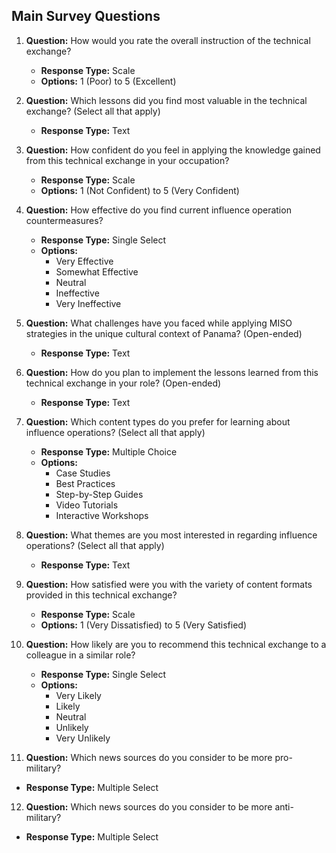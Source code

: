 ## Main Survey Questions

1. **Question:** How would you rate the overall instruction of the technical exchange?
   - **Response Type:** Scale
   - **Options:** 1 (Poor) to 5 (Excellent)

2. **Question:** Which lessons did you find most valuable in the technical exchange? (Select all that apply)
   - **Response Type:** Text

3. **Question:** How confident do you feel in applying the knowledge gained from this technical exchange in your occupation?
   - **Response Type:** Scale
   - **Options:** 1 (Not Confident) to 5 (Very Confident)

4. **Question:** How effective do you find current influence operation countermeasures?
   - **Response Type:** Single Select
   - **Options:**
     - Very Effective
     - Somewhat Effective
     - Neutral
     - Ineffective
     - Very Ineffective

5. **Question:** What challenges have you faced while applying MISO strategies in the unique cultural context of Panama? (Open-ended)
   - **Response Type:** Text

6. **Question:** How do you plan to implement the lessons learned from this technical exchange in your role? (Open-ended)
   - **Response Type:** Text

7. **Question:** Which content types do you prefer for learning about influence operations? (Select all that apply)
   - **Response Type:** Multiple Choice
   - **Options:**
     - Case Studies
     - Best Practices
     - Step-by-Step Guides
     - Video Tutorials
     - Interactive Workshops

8. **Question:** What themes are you most interested in regarding influence operations? (Select all that apply)
   - **Response Type:** Text

9. **Question:** How satisfied were you with the variety of content formats provided in this technical exchange?
   - **Response Type:** Scale
   - **Options:** 1 (Very Dissatisfied) to 5 (Very Satisfied)

10. **Question:** How likely are you to recommend this technical exchange to a colleague in a similar role?
    - **Response Type:** Single Select
    - **Options:**
      - Very Likely
      - Likely
      - Neutral
      - Unlikely
      - Very Unlikely

11. **Question:** Which news sources do you consider to be more pro-military?
   - **Response Type:** Multiple Select

12. **Question:** Which news sources do you consider to be more anti-military?
   - **Response Type:** Multiple Select